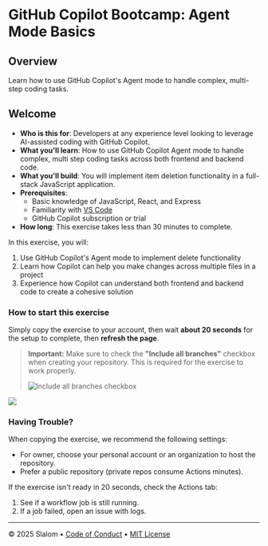 # GitHub Copilot Bootcamp: Agent Mode Basics

## Overview

Learn how to use GitHub Copilot's Agent mode to handle complex, multi-step coding tasks.

## Welcome

- **Who is this for**: Developers at any experience level looking to leverage AI-assisted coding with GitHub Copilot.
- **What you'll learn**: How to use GitHub Copilot Agent mode to handle complex, multi step coding tasks across both frontend and backend code.
- **What you'll build**: You will implement item deletion functionality in a full-stack JavaScript application.
- **Prerequisites**:
	- Basic knowledge of JavaScript, React, and Express
	- Familiarity with [VS Code](https://code.visualstudio.com/)
	- GitHub Copilot subscription or trial
- **How long**: This exercise takes less than 30 minutes to complete.

In this exercise, you will:

1. Use GitHub Copilot's Agent mode to implement delete functionality
2. Learn how Copilot can help you make changes across multiple files in a project
3. Experience how Copilot can understand both frontend and backend code to create a cohesive solution

### How to start this exercise

Simply copy the exercise to your account, then wait **about 20 seconds** for the setup to complete, then **refresh the page**.

> **Important:** Make sure to check the **"Include all branches"** checkbox when creating your repository. This is required for the exercise to work properly.
>
> ![Include all branches checkbox](/.github/assets/fork-include-branches.png)

[![](https://img.shields.io/badge/Copy%20Exercise-%E2%86%92-1f883d?style=for-the-badge&logo=github&labelColor=197935)](https://github.com/new?template_owner=ilan-klinghofer&template_name=copilot-bootcamp-starter&owner=%40me&name=copilot-bootcamp-agent-mode-basics&description=Exercise:+Implement+item+deletion+with+GitHub+Copilot&visibility=public)

### Having Trouble?

When copying the exercise, we recommend the following settings:

- For owner, choose your personal account or an organization to host the repository.
- Prefer a public repository (private repos consume Actions minutes).

If the exercise isn't ready in 20 seconds, check the Actions tab:

1. See if a workflow job is still running.
2. If a job failed, open an issue with logs.

---

&copy; 2025 Slalom &bull; [Code of Conduct](https://www.contributor-covenant.org/version/2/1/code_of_conduct/code_of_conduct.md) &bull; [MIT License](https://gh.io/mit)
